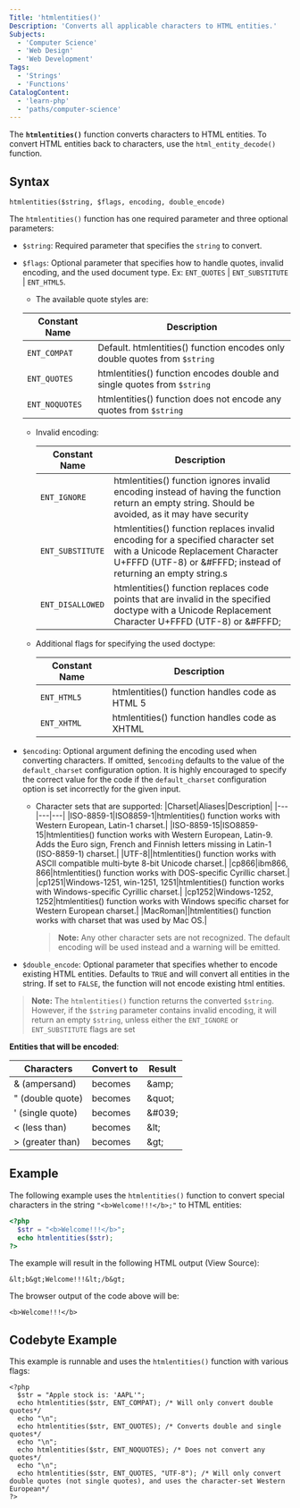 ```yaml
---
Title: 'htmlentities()'
Description: 'Converts all applicable characters to HTML entities.'
Subjects:
  - 'Computer Science'
  - 'Web Design'
  - 'Web Development'
Tags:
  - 'Strings'
  - 'Functions'
CatalogContent:
  - 'learn-php'
  - 'paths/computer-science'
---
```


The **`htmlentities()`** function converts characters to HTML entities. To convert HTML entities back to characters, use the `html_entity_decode()` function.

## Syntax

```pseudo
htmlentities($string, $flags, encoding, double_encode)
```

The `htmlentities()` function has one required parameter and three optional parameters:

- `$string`: Required parameter that specifies the `string` to convert.
- `$flags`: Optional parameter that specifies how to handle quotes, invalid encoding, and the used document type. Ex: `ENT_QUOTES` | `ENT_SUBSTITUTE` | `ENT_HTML5`.

  - The available quote styles are:

  | Constant Name  | Description                                                                |
  | -------------- | -------------------------------------------------------------------------- |
  | `ENT_COMPAT`   | Default. htmlentities() function encodes only double quotes from `$string` |
  | `ENT_QUOTES`   | htmlentities() function encodes double and single quotes from `$string`    |
  | `ENT_NOQUOTES` | htmlentities() function does not encode any quotes from `$string`          |

  - Invalid encoding:

    | Constant Name    | Description                                                                                                                                                                           |
    | ---------------- | ------------------------------------------------------------------------------------------------------------------------------------------------------------------------------------- |
    | `ENT_IGNORE`     | htmlentities() function ignores invalid encoding instead of having the function return an empty string. Should be avoided, as it may have security                                    |
    | `ENT_SUBSTITUTE` | htmlentities() function replaces invalid encoding for a specified character set with a Unicode Replacement Character U+FFFD (UTF-8) or &#FFFD; instead of returning an empty string.s |
    | `ENT_DISALLOWED` | htmlentities() function replaces code points that are invalid in the specified doctype with a Unicode Replacement Character U+FFFD (UTF-8) or &#FFFD;                                 |

  - Additional flags for specifying the used doctype:

    | Constant Name | Description                                    |
    | ------------- | ---------------------------------------------- |
    | `ENT_HTML5`   | htmlentities() function handles code as HTML 5 |
    | `ENT_XHTML`   | htmlentities() function handles code as XHTML  |

- `$encoding`: Optional argument defining the encoding used when converting characters. If omitted, `$encoding` defaults to the value of the `default_charset` configuration option. It is highly encouraged to specify the correct value for the code if the `default_charset` configuration option is set incorrectly for the given input.

  - Character sets that are supported:
    |Charset|Aliases|Description|
    |---|---|---|
    |ISO-8859-1|ISO8859-1|htmlentities() function works with Western European, Latin-1 charset.|
    |ISO-8859-15|ISO8859-15|htmlentities() function works with Western European, Latin-9. Adds the Euro sign, French and Finnish letters missing in Latin-1 (ISO-8859-1) charset.|
    |UTF-8||htmlentities() function works with ASCII compatible multi-byte 8-bit Unicode charset.|
    |cp866|ibm866, 866|htmlentities() function works with DOS-specific Cyrillic charset.|
    |cp1251|Windows-1251, win-1251, 1251|htmlentities() function works with Windows-specific Cyrillic charset.|
    |cp1252|Windows-1252, 1252|htmlentities() function works with Windows specific charset for Western European charset.|
    |MacRoman||htmlentities() function works with charset that was used by Mac OS.|

    > **Note:** Any other character sets are not recognized. The default encoding will be used instead and a warning will be emitted.

- `$double_encode`: Optional parameter that specifies whether to encode existing HTML entities. Defaults to `TRUE` and will convert all entities in the string. If set to `FALSE`, the function will not encode existing html entities.

> **Note:** The `htmlentities()` function returns the converted `$string`. However, if the `$string` parameter contains invalid encoding, it will return an empty `$string`, unless either the `ENT_IGNORE` or `ENT_SUBSTITUTE` flags are set

**Entities that will be encoded**:

| Characters       | Convert to | Result  |
| ---------------- | ---------- | ------- |
| & (ampersand)    | becomes    | \&amp;  |
| " (double quote) | becomes    | \&quot; |
| ' (single quote) | becomes    | \&#039; |
| < (less than)    | becomes    | \&lt;   |
| > (greater than) | becomes    | \&gt;   |

## Example

The following example uses the `htmlentities()` function to convert special characters in the string `"<b>Welcome!!!</b>;"` to HTML entities:

```php
<?php
  $str = "<b>Welcome!!!</b>";
  echo htmlentities($str);
?>
```

The example will result in the following HTML output (View Source):

```shell
&lt;b&gt;Welcome!!!&lt;/b&gt;
```

The browser output of the code above will be:

```shell
<b>Welcome!!!</b>
```

## Codebyte Example

This example is runnable and uses the `htmlentities()` function with various flags:

```codebyte/php
<?php
  $str = "Apple stock is: 'AAPL'";
  echo htmlentities($str, ENT_COMPAT); /* Will only convert double quotes*/
  echo "\n";
  echo htmlentities($str, ENT_QUOTES); /* Converts double and single quotes*/
  echo "\n";
  echo htmlentities($str, ENT_NOQUOTES); /* Does not convert any quotes*/
  echo "\n";
  echo htmlentities($str, ENT_QUOTES, "UTF-8"); /* Will only convert double quotes (not single quotes), and uses the character-set Western European*/
?>
```
